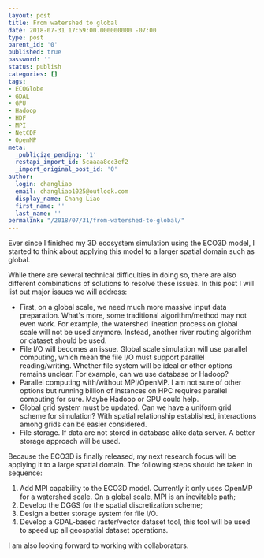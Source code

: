 ```yaml
---
layout: post
title: From watershed to global
date: 2018-07-31 17:59:00.000000000 -07:00
type: post
parent_id: '0'
published: true
password: ''
status: publish
categories: []
tags:
- ECOGlobe
- GDAL
- GPU
- Hadoop
- HDF
- MPI
- NetCDF
- OpenMP
meta:
  _publicize_pending: '1'
  restapi_import_id: 5caaaa8cc3ef2
  _import_original_post_id: '0'
author:
  login: changliao
  email: changliao1025@outlook.com
  display_name: Chang Liao
  first_name: ''
  last_name: ''
permalink: "/2018/07/31/from-watershed-to-global/"
---
```

Ever since I finished my 3D ecosystem simulation using the ECO3D model, I started to think about applying this model to a larger spatial domain such as global.

While there are several technical difficulties in doing so, there are also different combinations of solutions to resolve these issues. In this post I will list out major issues we will address:

- First, on a global scale, we need much more massive input data preparation. What's more, some traditional algorithm/method may not even work. For example, the watershed lineation process on global scale will not be used anymore. Instead, another river routing algorithm or dataset should be used.
- File I/O will becomes an issue. Global scale simulation will use parallel computing, which mean the file I/O must support parallel reading/writing. Whether file system will be ideal or other options remains unclear. For example, can we use database or Hadoop?
- Parallel computing with/without MPI/OpenMP. I am not sure of other options but running billion of instances on HPC requires parallel computing for sure. Maybe Hadoop or GPU could help.
- Global grid system must be updated. Can we have a uniform grid scheme for simulation? With spatial relationship established, interactions among grids can be easier considered.
- File storage. If data are not stored in database alike data server. A better storage approach will be used.

Because the ECO3D is finally released, my next research focus will be applying it to a large spatial domain. The following steps should be taken in sequence:

1. Add MPI capability to the ECO3D model. Currently it only uses OpenMP for a watershed scale. On a global scale, MPI is an inevitable path;
2. Develop the DGGS for the spatial discretization scheme;
3. Design a better storage system for file I/O.
4. Develop a GDAL-based raster/vector dataset tool, this tool will be used to speed up all geospatial dataset operations.

I am also looking forward to working with collaborators.

